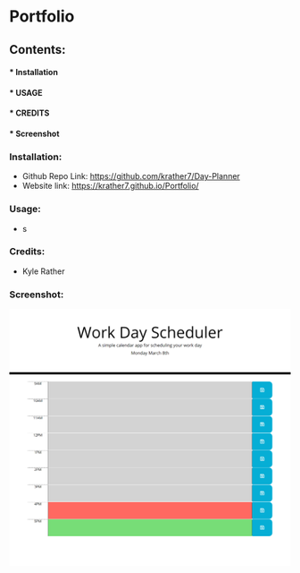 # Portfolio
## Contents:
#### * Installation
#### * USAGE
#### * CREDITS
#### * Screenshot<br>
### Installation:
* Github Repo Link: https://github.com/krather7/Day-Planner
* Website link: https://krather7.github.io/Portfolio/
### Usage:
* s
### Credits:
* Kyle Rather
### Screenshot:
![Screenshot](https://github.com/krather7/Day-Planner/blob/main/Screenshot.png)

